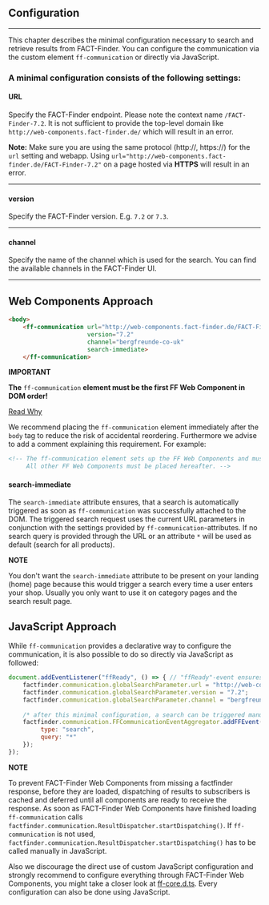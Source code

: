 ## Configuration

---
This chapter describes the minimal configuration necessary to search and retrieve results from FACT-Finder. You can configure the communication via the custom element `ff-communication` or directly via JavaScript.

### A minimal configuration consists of the following settings:

#### **URL**
Specify the FACT-Finder endpoint. Please note the context name `/FACT-Finder-7.2`. It is not sufficient to provide the top-level domain like `http://web-components.fact-finder.de/` which will result in an error.

**Note:** Make sure you are using the same protocol (http://, https://) for the `url` setting and webapp. Using `url="http://web-components.fact-finder.de/FACT-Finder-7.2"` on a page hosted via **HTTPS** will result in an error.

---

#### **version**
Specify the FACT-Finder version. E.g. `7.2` or  `7.3`.

---

#### **channel** 
Specify the name of the channel which is used for the search. You can find the available channels in the FACT-Finder UI.

---

## Web Components Approach
```html
<body>
    <ff-communication url="http://web-components.fact-finder.de/FACT-Finder-7.2"
                      version="7.2"
                      channel="bergfreunde-co-uk"
                      search-immediate>
    </ff-communication>
```

**IMPORTANT**

**The** `ff-communication` **element must be the first FF Web Component in DOM order!**

[Read Why](documentation/ready-events)

We recommend placing the `ff-communication` element immediately after the `body` tag to reduce the risk of accidental reordering. Furthermore we advise to add a comment explaining this requirement. For example:
```html
<!-- The ff-communication element sets up the FF Web Components and must not be moved!
     All other FF Web Components must be placed hereafter. -->
```

#### **search-immediate**
The `search-immediate` attribute ensures, that a search is automatically triggered as soon as `ff-communication` was successfully attached to the DOM. The triggered search request uses the current URL parameters in conjunction with the settings provided by `ff-communication`-attributes. If no search query is provided through the URL or an attribute `*` will be used as default (search for all products). 

**NOTE**

You don't want the `search-immediate` attribute to be present on your landing (home) page because this would trigger a search every time a user enters your shop. Usually you only want to use it on category pages and the search result page.


## JavaScript Approach
While `ff-communication` provides a declarative way to configure the communication, it is also possible to do so directly via JavaScript as followed:

```js
document.addEventListener("ffReady", () => { // "ffReady"-event ensures global factfinder object to exist
    factfinder.communication.globalSearchParameter.url = "http://web-components.fact-finder.de/FACT-Finder-7.2";
    factfinder.communication.globalSearchParameter.version = "7.2";
    factfinder.communication.globalSearchParameter.channel = "bergfreunde-co-uk";
    
    /* after this minimal configuration, a search can be triggered manual e.g. through */
    factfinder.communication.FFCommunicationEventAggregator.addFFEvent({
         type: "search",
         query: "*"
    });
});
``` 

**NOTE**

To prevent FACT-Finder Web Components from missing a factfinder response, before they are loaded, dispatching of results to subscribers is cached and deferred until all components are ready to receive the response. As soon as FACT-Finder Web Components have finished loading `ff-communication` calls `factfinder.communication.ResultDispatcher.startDispatching()`. If `ff-communication` is not used, `factfinder.communication.ResultDispatcher.startDispatching()` has to be called manually in JavaScript.

Also we discourage the direct use of custom JavaScript configuration and strongly recommend to configure everything through FACT-Finder Web Components, you might take a closer look at [ff-core.d.ts](https://github.com/FACT-Finder-Web-Components/ff-web-components/blob/master/dist/ff-core.d.ts). Every configuration can also be done using JavaScript.